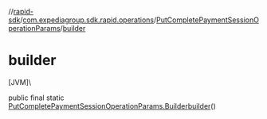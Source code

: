 //[rapid-sdk](../../../index.md)/[com.expediagroup.sdk.rapid.operations](../index.md)/[PutCompletePaymentSessionOperationParams](index.md)/[builder](builder.md)

# builder

[JVM]\

public final static [PutCompletePaymentSessionOperationParams.Builder](-builder/index.md)[builder](builder.md)()
